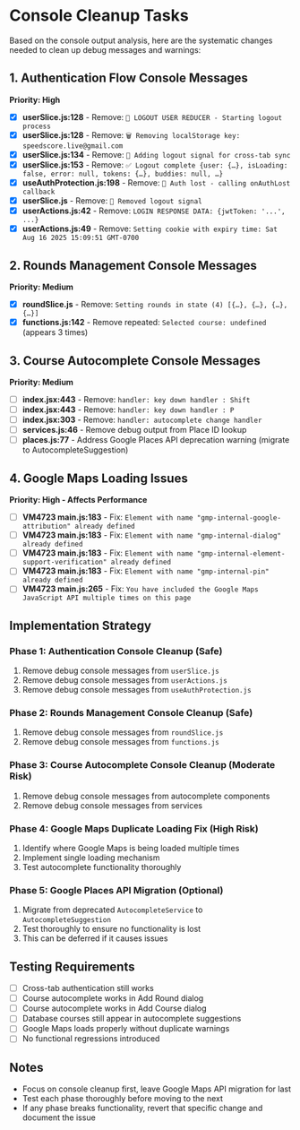 # Console Cleanup Tasks

Based on the console output analysis, here are the systematic changes needed to clean up debug messages and warnings:

## 1. Authentication Flow Console Messages
**Priority: High**
- [x] **userSlice.js:128** - Remove: `🚪 LOGOUT USER REDUCER - Starting logout process`
- [x] **userSlice.js:128** - Remove: `🗑️ Removing localStorage key: speedscore.live@gmail.com`
- [x] **userSlice.js:134** - Remove: `📢 Adding logout signal for cross-tab sync`
- [x] **userSlice.js:153** - Remove: `✅ Logout complete {user: {…}, isLoading: false, error: null, tokens: {…}, buddies: null, …}`
- [x] **useAuthProtection.js:198** - Remove: `🚨 Auth lost - calling onAuthLost callback`
- [x] **userSlice.js** - Remove: `🧹 Removed logout signal`
- [x] **userActions.js:42** - Remove: `LOGIN RESPONSE DATA: {jwtToken: '...', ...}`
- [x] **userActions.js:49** - Remove: `Setting cookie with expiry time: Sat Aug 16 2025 15:09:51 GMT-0700`

## 2. Rounds Management Console Messages
**Priority: Medium**
- [x] **roundSlice.js** - Remove: `Setting rounds in state (4) [{…}, {…}, {…}, {…}]`
- [x] **functions.js:142** - Remove repeated: `Selected course: undefined` (appears 3 times)

## 3. Course Autocomplete Console Messages
**Priority: Medium**
- [ ] **index.jsx:443** - Remove: `handler: key down handler : Shift`
- [ ] **index.jsx:443** - Remove: `handler: key down handler : P`
- [ ] **index.jsx:303** - Remove: `handler: autocomplete change handler`
- [ ] **services.js:46** - Remove debug output from Place ID lookup
- [ ] **places.js:77** - Address Google Places API deprecation warning (migrate to AutocompleteSuggestion)

## 4. Google Maps Loading Issues
**Priority: High - Affects Performance**
- [ ] **VM4723 main.js:183** - Fix: `Element with name "gmp-internal-google-attribution" already defined`
- [ ] **VM4723 main.js:183** - Fix: `Element with name "gmp-internal-dialog" already defined`
- [ ] **VM4723 main.js:183** - Fix: `Element with name "gmp-internal-element-support-verification" already defined`
- [ ] **VM4723 main.js:183** - Fix: `Element with name "gmp-internal-pin" already defined`
- [ ] **VM4723 main.js:265** - Fix: `You have included the Google Maps JavaScript API multiple times on this page`

## Implementation Strategy

### Phase 1: Authentication Console Cleanup (Safe)
1. Remove debug console messages from `userSlice.js`
2. Remove debug console messages from `userActions.js`
3. Remove debug console messages from `useAuthProtection.js`

### Phase 2: Rounds Management Console Cleanup (Safe)
1. Remove debug console messages from `roundSlice.js`
2. Remove debug console messages from `functions.js`

### Phase 3: Course Autocomplete Console Cleanup (Moderate Risk)
1. Remove debug console messages from autocomplete components
2. Remove debug console messages from services

### Phase 4: Google Maps Duplicate Loading Fix (High Risk)
1. Identify where Google Maps is being loaded multiple times
2. Implement single loading mechanism
3. Test autocomplete functionality thoroughly

### Phase 5: Google Places API Migration (Optional)
1. Migrate from deprecated `AutocompleteService` to `AutocompleteSuggestion`
2. Test thoroughly to ensure no functionality is lost
3. This can be deferred if it causes issues

## Testing Requirements
- [ ] Cross-tab authentication still works
- [ ] Course autocomplete works in Add Round dialog
- [ ] Course autocomplete works in Add Course dialog
- [ ] Database courses still appear in autocomplete suggestions
- [ ] Google Maps loads properly without duplicate warnings
- [ ] No functional regressions introduced

## Notes
- Focus on console cleanup first, leave Google Maps API migration for last
- Test each phase thoroughly before moving to the next
- If any phase breaks functionality, revert that specific change and document the issue

